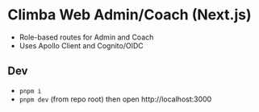 # Climba Web Admin/Coach (Next.js)

- Role-based routes for Admin and Coach
- Uses Apollo Client and Cognito/OIDC

## Dev
- `pnpm i`
- `pnpm dev` (from repo root) then open http://localhost:3000
